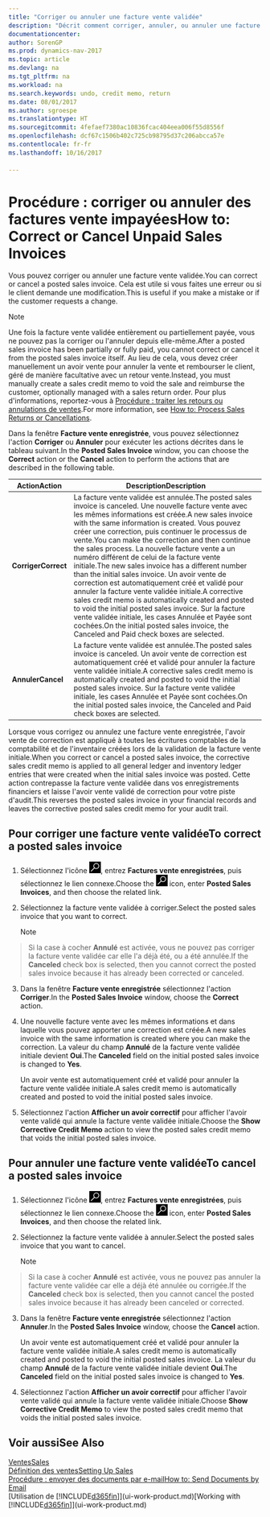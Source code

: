 ```yaml
---
title: "Corriger ou annuler une facture vente validée"
description: "Décrit comment corriger, annuler, ou annuler une facture vente enregistrée et lettrer un avoir vente."
documentationcenter: 
author: SorenGP
ms.prod: dynamics-nav-2017
ms.topic: article
ms.devlang: na
ms.tgt_pltfrm: na
ms.workload: na
ms.search.keywords: undo, credit memo, return
ms.date: 08/01/2017
ms.author: sgroespe
ms.translationtype: HT
ms.sourcegitcommit: 4fefaef7380ac10836fcac404eea006f55d8556f
ms.openlocfilehash: dcf67c1506b402c725cb98795d37c206abcca57e
ms.contentlocale: fr-fr
ms.lasthandoff: 10/16/2017

---
```

# <a name="how-to-correct-or-cancel-unpaid-sales-invoices"></a><span data-ttu-id="95f6c-103">Procédure : corriger ou annuler des factures vente impayées</span><span class="sxs-lookup"><span data-stu-id="95f6c-103">How to: Correct or Cancel Unpaid Sales Invoices</span></span>
<span data-ttu-id="95f6c-104">Vous pouvez corriger ou annuler une facture vente validée.</span><span class="sxs-lookup"><span data-stu-id="95f6c-104">You can correct or cancel a posted sales invoice.</span></span> <span data-ttu-id="95f6c-105">Cela est utile si vous faites une erreur ou si le client demande une modification.</span><span class="sxs-lookup"><span data-stu-id="95f6c-105">This is useful if you make a mistake or if the customer requests a change.</span></span>

> [!NOTE]  
>   <span data-ttu-id="95f6c-106">Une fois la facture vente validée entièrement ou partiellement payée, vous ne pouvez pas la corriger ou l'annuler depuis elle-même.</span><span class="sxs-lookup"><span data-stu-id="95f6c-106">After a posted sales invoice has been partially or fully paid, you cannot correct or cancel it from the posted sales invoice itself.</span></span> <span data-ttu-id="95f6c-107">Au lieu de cela, vous devez créer manuellement un avoir vente pour annuler la vente et rembourser le client, géré de manière facultative avec un retour vente.</span><span class="sxs-lookup"><span data-stu-id="95f6c-107">Instead, you must manually create a sales credit memo to void the sale and reimburse the customer, optionally managed with a sales return order.</span></span> <span data-ttu-id="95f6c-108">Pour plus d'informations, reportez-vous à [Procédure : traiter les retours ou annulations de ventes](sales-how-process-sales-returns-cancellations.md).</span><span class="sxs-lookup"><span data-stu-id="95f6c-108">For more information, see [How to: Process Sales Returns or Cancellations](sales-how-process-sales-returns-cancellations.md).</span></span>

<span data-ttu-id="95f6c-109">Dans la fenêtre **Facture vente enregistrée**, vous pouvez sélectionnez l'action **Corriger** ou **Annuler** pour exécuter les actions décrites dans le tableau suivant.</span><span class="sxs-lookup"><span data-stu-id="95f6c-109">In the **Posted Sales Invoice** window, you can choose the **Correct** action or the **Cancel** action to perform the actions that are described in the following table.</span></span>

| <span data-ttu-id="95f6c-110">Action</span><span class="sxs-lookup"><span data-stu-id="95f6c-110">Action</span></span> | <span data-ttu-id="95f6c-111">Description</span><span class="sxs-lookup"><span data-stu-id="95f6c-111">Description</span></span> |
| --- | --- |
| <span data-ttu-id="95f6c-112">**Corriger**</span><span class="sxs-lookup"><span data-stu-id="95f6c-112">**Correct**</span></span> |<span data-ttu-id="95f6c-113">La facture vente validée est annulée.</span><span class="sxs-lookup"><span data-stu-id="95f6c-113">The posted sales invoice is canceled.</span></span> <span data-ttu-id="95f6c-114">Une nouvelle facture vente avec les mêmes informations est créée.</span><span class="sxs-lookup"><span data-stu-id="95f6c-114">A new sales invoice with the same information is created.</span></span> <span data-ttu-id="95f6c-115">Vous pouvez créer une correction, puis continuer le processus de vente.</span><span class="sxs-lookup"><span data-stu-id="95f6c-115">You can make the correction and then continue the sales process.</span></span> <span data-ttu-id="95f6c-116">La nouvelle facture vente a un numéro différent de celui de la facture vente initiale.</span><span class="sxs-lookup"><span data-stu-id="95f6c-116">The new sales invoice has a different number than the initial sales invoice.</span></span> <span data-ttu-id="95f6c-117">Un avoir vente de correction est automatiquement créé et validé pour annuler la facture vente validée initiale.</span><span class="sxs-lookup"><span data-stu-id="95f6c-117">A corrective sales credit memo is automatically created and posted to void the initial posted sales invoice.</span></span> <span data-ttu-id="95f6c-118">Sur la facture vente validée initiale, les cases Annulée et Payée sont cochées.</span><span class="sxs-lookup"><span data-stu-id="95f6c-118">On the initial posted sales invoice, the Canceled and Paid check boxes are selected.</span></span> |
| <span data-ttu-id="95f6c-119">**Annuler**</span><span class="sxs-lookup"><span data-stu-id="95f6c-119">**Cancel**</span></span> |<span data-ttu-id="95f6c-120">La facture vente validée est annulée.</span><span class="sxs-lookup"><span data-stu-id="95f6c-120">The posted sales invoice is canceled.</span></span> <span data-ttu-id="95f6c-121">Un avoir vente de correction est automatiquement créé et validé pour annuler la facture vente validée initiale.</span><span class="sxs-lookup"><span data-stu-id="95f6c-121">A corrective sales credit memo is automatically created and posted to void the initial posted sales invoice.</span></span> <span data-ttu-id="95f6c-122">Sur la facture vente validée initiale, les cases Annulée et Payée sont cochées.</span><span class="sxs-lookup"><span data-stu-id="95f6c-122">On the initial posted sales invoice, the Canceled and Paid check boxes are selected.</span></span> |

<span data-ttu-id="95f6c-123">Lorsque vous corrigez ou annulez une facture vente enregistrée, l'avoir vente de correction est appliqué à toutes les écritures comptables de la comptabilité et de l'inventaire créées lors de la validation de la facture vente initiale.</span><span class="sxs-lookup"><span data-stu-id="95f6c-123">When you correct or cancel a posted sales invoice, the corrective sales credit memo is applied to all general ledger and inventory ledger entries that were created when the initial sales invoice was posted.</span></span> <span data-ttu-id="95f6c-124">Cette action contrepasse la facture vente validée dans vos enregistrements financiers et laisse l'avoir vente validé de correction pour votre piste d'audit.</span><span class="sxs-lookup"><span data-stu-id="95f6c-124">This reverses the posted sales invoice in your financial records and leaves the corrective posted sales credit memo for your audit trail.</span></span>

## <a name="to-correct-a-posted-sales-invoice"></a><span data-ttu-id="95f6c-125">Pour corriger une facture vente validée</span><span class="sxs-lookup"><span data-stu-id="95f6c-125">To correct a posted sales invoice</span></span>
1. <span data-ttu-id="95f6c-126">Sélectionnez l'icône ![Page ou état pour la recherche](media/ui-search/search_small.png "Page ou état pour la recherche"), entrez **Factures vente enregistrées**, puis sélectionnez le lien connexe.</span><span class="sxs-lookup"><span data-stu-id="95f6c-126">Choose the ![Search for Page or Report](media/ui-search/search_small.png "Search for Page or Report icon") icon, enter **Posted Sales Invoices**, and then choose the related link.</span></span>  
2. <span data-ttu-id="95f6c-127">Sélectionnez la facture vente validée à corriger.</span><span class="sxs-lookup"><span data-stu-id="95f6c-127">Select the posted sales invoice that you want to correct.</span></span>

    > [!NOTE]  
>   <span data-ttu-id="95f6c-128">Si la case à cocher **Annulé** est activée, vous ne pouvez pas corriger la facture vente validée car elle l'a déjà été, ou a été annulée.</span><span class="sxs-lookup"><span data-stu-id="95f6c-128">If the **Canceled** check box is selected, then you cannot correct the posted sales invoice because it has already been corrected or canceled.</span></span>
3. <span data-ttu-id="95f6c-129">Dans la fenêtre **Facture vente enregistrée** sélectionnez l'action **Corriger**.</span><span class="sxs-lookup"><span data-stu-id="95f6c-129">In the **Posted Sales Invoice** window, choose the **Correct** action.</span></span>  
4. <span data-ttu-id="95f6c-130">Une nouvelle facture vente avec les mêmes informations et dans laquelle vous pouvez apporter une correction est créée.</span><span class="sxs-lookup"><span data-stu-id="95f6c-130">A new sales invoice with the same information is created where you can make the correction.</span></span> <span data-ttu-id="95f6c-131">La valeur du champ **Annulé** de la facture vente validée initiale devient **Oui**.</span><span class="sxs-lookup"><span data-stu-id="95f6c-131">The **Canceled** field on the initial posted sales invoice is changed to **Yes**.</span></span>

    <span data-ttu-id="95f6c-132">Un avoir vente est automatiquement créé et validé pour annuler la facture vente validée initiale.</span><span class="sxs-lookup"><span data-stu-id="95f6c-132">A sales credit memo is automatically created and posted to void the initial posted sales invoice.</span></span>
5. <span data-ttu-id="95f6c-133">Sélectionnez l'action **Afficher un avoir correctif** pour afficher l'avoir vente validé qui annule la facture vente validée initiale.</span><span class="sxs-lookup"><span data-stu-id="95f6c-133">Choose the **Show Corrective Credit Memo** action to view the posted sales credit memo that voids the initial posted sales invoice.</span></span>

## <a name="to-cancel-a-posted-sales-invoice"></a><span data-ttu-id="95f6c-134">Pour annuler une facture vente validée</span><span class="sxs-lookup"><span data-stu-id="95f6c-134">To cancel a posted sales invoice</span></span>
1. <span data-ttu-id="95f6c-135">Sélectionnez l'icône ![Page ou état pour la recherche](media/ui-search/search_small.png "Page ou état pour la recherche"), entrez **Factures vente enregistrées**, puis sélectionnez le lien connexe.</span><span class="sxs-lookup"><span data-stu-id="95f6c-135">Choose the ![Search for Page or Report](media/ui-search/search_small.png "Search for Page or Report icon") icon, enter **Posted Sales Invoices**, and then choose the related link.</span></span>  
2. <span data-ttu-id="95f6c-136">Sélectionnez la facture vente validée à annuler.</span><span class="sxs-lookup"><span data-stu-id="95f6c-136">Select the posted sales invoice that you want to cancel.</span></span>

    > [!NOTE]  
>   <span data-ttu-id="95f6c-137">Si la case à cocher **Annulé** est activée, vous ne pouvez pas annuler la facture vente validée car elle a déjà été annulée ou corrigée.</span><span class="sxs-lookup"><span data-stu-id="95f6c-137">If the **Canceled** check box is selected, then you cannot cancel the posted sales invoice because it has already been canceled or corrected.</span></span>
3. <span data-ttu-id="95f6c-138">Dans la fenêtre **Facture vente enregistrée** sélectionnez l'action **Annuler**.</span><span class="sxs-lookup"><span data-stu-id="95f6c-138">In the **Posted Sales Invoice** window, choose the **Cancel** action.</span></span>

    <span data-ttu-id="95f6c-139">Un avoir vente est automatiquement créé et validé pour annuler la facture vente validée initiale.</span><span class="sxs-lookup"><span data-stu-id="95f6c-139">A sales credit memo is automatically created and posted to void the initial posted sales invoice.</span></span> <span data-ttu-id="95f6c-140">La valeur du champ **Annulé** de la facture vente validée initiale devient **Oui**.</span><span class="sxs-lookup"><span data-stu-id="95f6c-140">The **Canceled** field on the initial posted sales invoice is changed to **Yes**.</span></span>
4. <span data-ttu-id="95f6c-141">Sélectionnez l'action **Afficher un avoir correctif** pour afficher l'avoir vente validé qui annule la facture vente validée initiale.</span><span class="sxs-lookup"><span data-stu-id="95f6c-141">Choose **Show Corrective Credit Memo** to view the posted sales credit memo that voids the initial posted sales invoice.</span></span>

## <a name="see-also"></a><span data-ttu-id="95f6c-142">Voir aussi</span><span class="sxs-lookup"><span data-stu-id="95f6c-142">See Also</span></span>
[<span data-ttu-id="95f6c-143">Ventes</span><span class="sxs-lookup"><span data-stu-id="95f6c-143">Sales</span></span>](sales-manage-sales.md)  
[<span data-ttu-id="95f6c-144">Définition des ventes</span><span class="sxs-lookup"><span data-stu-id="95f6c-144">Setting Up Sales</span></span>](sales-setup-sales.md)  
[<span data-ttu-id="95f6c-145">Procédure : envoyer des documents par e-mail</span><span class="sxs-lookup"><span data-stu-id="95f6c-145">How to: Send Documents by Email</span></span>](ui-how-send-documents-email.md)  
<span data-ttu-id="95f6c-146">[Utilisation de [!INCLUDE[d365fin](includes/d365fin_md.md)]](ui-work-product.md)</span><span class="sxs-lookup"><span data-stu-id="95f6c-146">[Working with [!INCLUDE[d365fin](includes/d365fin_md.md)]](ui-work-product.md)</span></span>

